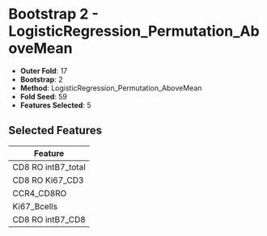 # Bootstrap 2 - LogisticRegression_Permutation_AboveMean

- **Outer Fold**: 17
- **Bootstrap**: 2
- **Method**: LogisticRegression_Permutation_AboveMean
- **Fold Seed**: 59
- **Features Selected**: 5

## Selected Features

| Feature |
|---------|
| CD8 RO intB7_total |
| CD8  RO Ki67_CD3 |
| CCR4_CD8RO |
| Ki67_Bcells |
| CD8 RO intB7_CD8 |
